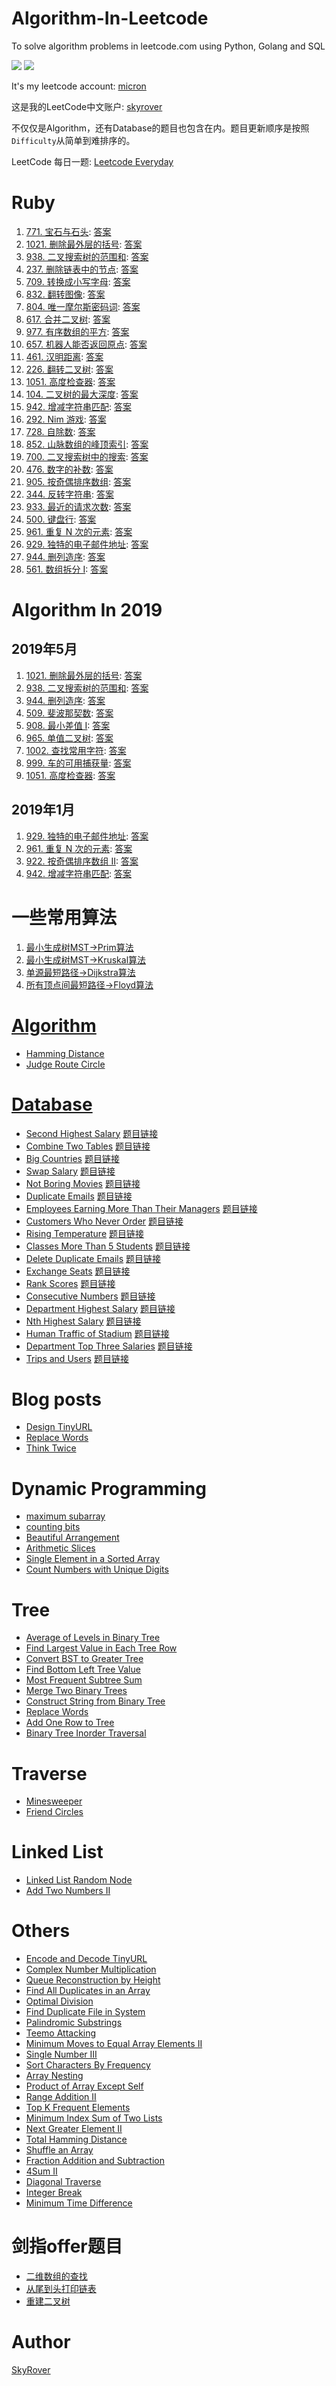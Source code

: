 # Algorithm-In-Leetcode

To solve algorithm problems in leetcode.com using Python, Golang and SQL

![](https://img.shields.io/badge/Python-3.5-green.svg)
![](https://img.shields.io/badge/Golang-1.9.2-green.svg)

It's my leetcode account: [micron](https://leetcode.com/micron/)

这是我的LeetCode中文账户: [skyrover](https://leetcode-cn.com/skyrover/)

不仅仅是Algorithm，还有Database的题目也包含在内。题目更新顺序是按照`Difficulty`从简单到难排序的。

LeetCode 每日一题: [Leetcode Everyday](http://skyrover.me/2018/07/25/leetcode_every_day/)

Ruby
===

1. [771. 宝石与石头](https://leetcode-cn.com/problems/jewels-and-stones/): [答案](https://github.com/Microndgt/Algorithm-In-Leetcode/blob/master/Ruby/jewels-and-stones.rb)
1. [1021. 删除最外层的括号](https://leetcode-cn.com/problems/remove-outermost-parentheses/): [答案](https://github.com/Microndgt/Algorithm-In-Leetcode/blob/master/Ruby/remove-outermost-parentheses.rb)
1. [938. 二叉搜索树的范围和](https://leetcode-cn.com/problems/range-sum-of-bst/): [答案](https://github.com/Microndgt/Algorithm-In-Leetcode/blob/master/Ruby/range-sum-of-bst.rb)
1. [237. 删除链表中的节点](https://leetcode-cn.com/problems/delete-node-in-a-linked-list/): [答案](https://github.com/Microndgt/Algorithm-In-Leetcode/blob/master/Ruby/delete-node-in-a-linked-list.rb)
1. [709. 转换成小写字母](https://leetcode-cn.com/problems/to-lower-case/): [答案](https://github.com/Microndgt/Algorithm-In-Leetcode/blob/master/Ruby/to-lower-case.rb)
1. [832. 翻转图像](https://leetcode-cn.com/problems/flipping-an-image/): [答案](https://github.com/Microndgt/Algorithm-In-Leetcode/blob/master/Ruby/flipping-an-image.rb)
1. [804. 唯一摩尔斯密码词](https://leetcode-cn.com/problems/unique-morse-code-words/): [答案](https://github.com/Microndgt/Algorithm-In-Leetcode/blob/master/Ruby/unique-morse-code-words.rb)
1. [617. 合并二叉树](https://leetcode-cn.com/problems/merge-two-binary-trees/): [答案](https://github.com/Microndgt/Algorithm-In-Leetcode/blob/master/Ruby/merge-two-binary-trees.rb)
1. [977. 有序数组的平方](https://leetcode-cn.com/problems/squares-of-a-sorted-array/): [答案](https://github.com/Microndgt/Algorithm-In-Leetcode/blob/master/Ruby/squares-of-a-sorted-array.rb)
1. [657. 机器人能否返回原点](https://leetcode-cn.com/problems/robot-return-to-origin/): [答案](https://github.com/Microndgt/Algorithm-In-Leetcode/blob/master/Ruby/robot-return-to-origin.rb)
1. [461. 汉明距离](https://leetcode-cn.com/problems/hamming-distance/): [答案](https://github.com/Microndgt/Algorithm-In-Leetcode/blob/master/Ruby/hamming-distance.rb)
1. [226. 翻转二叉树](https://leetcode-cn.com/problems/invert-binary-tree/): [答案](https://github.com/Microndgt/Algorithm-In-Leetcode/blob/master/Ruby/invert-binary-tree.rb)
1. [1051. 高度检查器](https://leetcode-cn.com/problems/height-checker/): [答案](https://github.com/Microndgt/Algorithm-In-Leetcode/blob/master/Ruby/iheight-checker.rb)
1. [104. 二叉树的最大深度](https://leetcode-cn.com/problems/maximum-depth-of-binary-tree/): [答案](https://github.com/Microndgt/Algorithm-In-Leetcode/blob/master/Ruby/maximum-depth-of-binary-tree.rb)
1. [942. 增减字符串匹配](https://leetcode-cn.com/problems/di-string-match/): [答案](https://github.com/Microndgt/Algorithm-In-Leetcode/blob/master/Ruby/di-string-match.rb)
1. [292. Nim 游戏](https://leetcode-cn.com/problems/nim-game/): [答案](https://github.com/Microndgt/Algorithm-In-Leetcode/blob/master/Ruby/nim-game.rb)
1. [728. 自除数](https://leetcode-cn.com/problems/self-dividing-numbers/): [答案](https://github.com/Microndgt/Algorithm-In-Leetcode/blob/master/Ruby/self-dividing-numbers.rb)
1. [852. 山脉数组的峰顶索引](https://leetcode-cn.com/problems/peak-index-in-a-mountain-array/): [答案](https://github.com/Microndgt/Algorithm-In-Leetcode/blob/master/Ruby/peak-index-in-a-mountain-array.rb)
1. [700. 二叉搜索树中的搜索](https://leetcode-cn.com/problems/search-in-a-binary-search-tree/): [答案](https://github.com/Microndgt/Algorithm-In-Leetcode/blob/master/Ruby/search-in-a-binary-search-tree.rb)
1. [476. 数字的补数](https://leetcode-cn.com/problems/number-complement/): [答案](https://github.com/Microndgt/Algorithm-In-Leetcode/blob/master/Ruby/number-complement.rb)
1. [905. 按奇偶排序数组](https://leetcode-cn.com/problems/sort-array-by-parity/): [答案](https://github.com/Microndgt/Algorithm-In-Leetcode/blob/master/Ruby/sort-array-by-parity.rb)
1. [344. 反转字符串](https://leetcode-cn.com/problems/reverse-string/): [答案](https://github.com/Microndgt/Algorithm-In-Leetcode/blob/master/Ruby/reverse-string.rb)
1. [933. 最近的请求次数](https://leetcode-cn.com/problems/number-of-recent-calls/): [答案](https://github.com/Microndgt/Algorithm-In-Leetcode/blob/master/Ruby/number-of-recent-calls.rb)
1. [500. 键盘行](https://leetcode-cn.com/problems/keyboard-row/): [答案](https://github.com/Microndgt/Algorithm-In-Leetcode/blob/master/Ruby/keyboard-row.rb)
1. [961. 重复 N 次的元素](https://leetcode-cn.com/problems/n-repeated-element-in-size-2n-array/): [答案](https://github.com/Microndgt/Algorithm-In-Leetcode/blob/master/Ruby/n-repeated-element-in-size-2n-array.rb)
1. [929. 独特的电子邮件地址](https://leetcode-cn.com/problems/unique-email-addresses/): [答案](https://github.com/Microndgt/Algorithm-In-Leetcode/blob/master/Ruby/unique-email-addresses.rb)
1. [944. 删列造序](https://leetcode-cn.com/problems/delete-columns-to-make-sorted/): [答案](https://github.com/Microndgt/Algorithm-In-Leetcode/blob/master/Ruby/delete-columns-to-make-sorted.rb)
1. [561. 数组拆分 I](https://leetcode-cn.com/problems/array-partition-i/): [答案](https://github.com/Microndgt/Algorithm-In-Leetcode/blob/master/Ruby/array-partition-i.rb)

Algorithm In 2019
=================
    
2019年5月
---

1. [1021. 删除最外层的括号](https://leetcode-cn.com/problems/remove-outermost-parentheses/): [答案](https://github.com/Microndgt/Algorithm-In-Leetcode/blob/master/algorithm_2019/remove-outermost-parentheses.py)
1. [938. 二叉搜索树的范围和](https://leetcode-cn.com/problems/rrange-sum-of-bst/): [答案](https://github.com/Microndgt/Algorithm-In-Leetcode/blob/master/algorithm_2019/range-sum-of-bst.py)
1. [944. 删列造序](https://leetcode-cn.com/problems/delete-columns-to-make-sorted/): [答案](https://github.com/Microndgt/Algorithm-In-Leetcode/blob/master/algorithm_2019/delete-columns-to-make-sorted.py)
1. [509. 斐波那契数](https://leetcode-cn.com/problems/fibonacci-number/): [答案](https://github.com/Microndgt/Algorithm-In-Leetcode/blob/master/algorithm_2019/fibonacci-number.py)
1. [908. 最小差值 I](https://leetcode-cn.com/problems/smallest-range-i/): [答案](https://github.com/Microndgt/Algorithm-In-Leetcode/blob/master/algorithm_2019/smallest-range-i.py)
1. [965. 单值二叉树](https://leetcode-cn.com/problems/univalued-binary-tree/): [答案](https://github.com/Microndgt/Algorithm-In-Leetcode/blob/master/algorithm_2019/univalued-binary-tree.py)
1. [1002. 查找常用字符](https://leetcode-cn.com/problems/find-common-characters/): [答案](https://github.com/Microndgt/Algorithm-In-Leetcode/blob/master/algorithm_2019/find-common-characters.py)
1. [999. 车的可用捕获量](https://leetcode-cn.com/problems/available-captures-for-rook/): [答案](https://github.com/Microndgt/Algorithm-In-Leetcode/blob/master/algorithm_2019/available-captures-for-rook.py)
1. [1051. 高度检查器](https://leetcode-cn.com/problems/height-checker/): [答案](https://github.com/Microndgt/Algorithm-In-Leetcode/blob/master/algorithm_2019/height-checker.py)

2019年1月
-------

1. [929. 独特的电子邮件地址](https://leetcode-cn.com/problems/unique-email-addresses/): [答案](https://github.com/Microndgt/Algorithm-In-Leetcode/blob/master/algorithm_2019/unique_email_addresses.py)
1. [961. 重复 N 次的元素](https://leetcode-cn.com/problems/n-repeated-element-in-size-2n-array/): [答案](https://github.com/Microndgt/Algorithm-In-Leetcode/blob/master/algorithm_2019/n-repeated-element-in-size-2n-array.py)
1. [922. 按奇偶排序数组 II](https://leetcode-cn.com/problems/sort-array-by-parity-ii): [答案](https://github.com/Microndgt/Algorithm-In-Leetcode/blob/master/algorithm_2019/sort-array-by-parity-ii.py)
1. [942. 增减字符串匹配](https://leetcode-cn.com/problems/di-string-match): [答案](https://github.com/Microndgt/Algorithm-In-Leetcode/blob/master/algorithm_2019/di-string-match.py)

一些常用算法
======

1. [最小生成树MST->Prim算法](https://github.com/Microndgt/Algorithm-In-Leetcode/blob/master/mst/prim.py)
2. [最小生成树MST->Kruskal算法](https://github.com/Microndgt/Algorithm-In-Leetcode/blob/master/mst/kruskal.py)
3. [单源最短路径->Dijkstra算法](https://github.com/Microndgt/Algorithm-In-Leetcode/blob/master/shortest_path/dijkstra.py)
4. [所有顶点间最短路径->Floyd算法](https://github.com/Microndgt/Algorithm-In-Leetcode/blob/master/shortest_path/floyd.py)

[Algorithm](https://leetcode.com/problemset/algorithms/)
===

- [Hamming Distance](https://github.com/Microndgt/Algorithm-In-Leetcode/blob/master/algorithm/Hamming-Distance/README.md)
- [Judge Route Circle](https://github.com/Microndgt/Algorithm-In-Leetcode/blob/master/algorithm/Judge-Route-Circle/README.md)

[Database](https://leetcode.com/problemset/database/)
===

- [Second Highest Salary](https://github.com/Microndgt/Algorithm-In-Leetcode/blob/master/database/Second-Highest-Salary.sql) [题目链接](https://leetcode.com/problems/second-highest-salary/description/)
- [Combine Two Tables](https://github.com/Microndgt/Algorithm-In-Leetcode/blob/master/database/Combine-Two-Tables.sql) [题目链接](https://leetcode.com/problems/combine-two-tables/description/)
- [Big Countries](https://github.com/Microndgt/Algorithm-In-Leetcode/blob/master/database/Big-Countries.sql) [题目链接](https://leetcode.com/problems/big-countries/description/)
- [Swap Salary](https://github.com/Microndgt/Algorithm-In-Leetcode/blob/master/database/Swap-Salary.sql) [题目链接](https://leetcode.com/problems/swap-salary/description/)
- [Not Boring Movies](https://github.com/Microndgt/Algorithm-In-Leetcode/blob/master/database/Not-Boring-Movies.sql) [题目链接](https://leetcode.com/problems/not-boring-movies/description/)
- [Duplicate Emails](https://github.com/Microndgt/Algorithm-In-Leetcode/blob/master/database/Duplicate-Emails.sql) [题目链接](https://leetcode.com/problems/duplicate-emails/description/)
- [Employees Earning More Than Their Managers](https://github.com/Microndgt/Algorithm-In-Leetcode/blob/master/database/Employees-Earning-More-Than-Their-Managers.sql) [题目链接](https://leetcode.com/problems/employees-earning-more-than-their-managers/description/)
- [Customers Who Never Order](https://github.com/Microndgt/Algorithm-In-Leetcode/blob/master/database/Customers-Who-Never-Order.sql) [题目链接](https://leetcode.com/problems/customers-who-never-order/description/)
- [Rising Temperature](https://github.com/Microndgt/Algorithm-In-Leetcode/blob/master/database/Rising-Temperature.sql) [题目链接](https://leetcode.com/problems/rising-temperature/description/)
- [Classes More Than 5 Students](https://github.com/Microndgt/Algorithm-In-Leetcode/blob/master/database/Classes-More-Than-5-Students.sql) [题目链接](https://leetcode.com/problems/classes-more-than-5-students/description/)
- [Delete Duplicate Emails](https://github.com/Microndgt/Algorithm-In-Leetcode/blob/master/database/Delete-Duplicate-Emails.sql) [题目链接](https://leetcode.com/problems/delete-duplicate-emails/description/)
- [Exchange Seats](https://github.com/Microndgt/Algorithm-In-Leetcode/blob/master/database/Exchange-Seats.sql) [题目链接](https://leetcode.com/problems/exchange-seats/description/)
- [Rank Scores](https://github.com/Microndgt/Algorithm-In-Leetcode/blob/master/database/Rank-Scores.sql) [题目链接](https://leetcode.com/problems/rank-scores/description/)
- [Consecutive Numbers](https://github.com/Microndgt/Algorithm-In-Leetcode/blob/master/database/Consecutive-Numbers.sql) [题目链接](https://leetcode.com/problems/consecutive-numbers/description/)
- [Department Highest Salary](https://github.com/Microndgt/Algorithm-In-Leetcode/blob/master/database/Department-Highest-Salary.sql) [题目链接](https://leetcode.com/problems/department-highest-salary/description/)
- [Nth Highest Salary](https://github.com/Microndgt/Algorithm-In-Leetcode/blob/master/database/Nth-Highest-Salary.sql) [题目链接]()
- [Human Traffic of Stadium](https://github.com/Microndgt/Algorithm-In-Leetcode/blob/master/database/Human-Traffic-of-Stadium.sql) [题目链接](https://leetcode.com/problems/human-traffic-of-stadium/description/)
- [Department Top Three Salaries](https://github.com/Microndgt/Algorithm-In-Leetcode/blob/master/database/Department-Top-Three-Salaries.sql) [题目链接](https://leetcode.com/problems/department-top-three-salaries/description/)
- [Trips and Users](https://github.com/Microndgt/Algorithm-In-Leetcode/blob/master/database/Trips-and-Users.sql) [题目链接](https://leetcode.com/problems/trips-and-users/)

Blog posts
==========

- [Design TinyURL](https://github.com/Microndgt/algorithm-in-Python/blob/master/blog/tinyURL.md)
- [Replace Words](https://github.com/Microndgt/algorithm-in-Python/blob/master/blog/replaceWords.md)
- [Think Twice](https://github.com/Microndgt/algorithm-in-Python/blob/master/blog/thinkTwice.md)

Dynamic Programming
===================

- [maximum subarray](https://github.com/Microndgt/algorithm-in-Python/blob/master/dynamic_programming/maximum_subarray.py)
- [counting bits](https://github.com/Microndgt/algorithm-in-Python/blob/master/dynamic_programming/counting_bits.py)
- [Beautiful Arrangement](https://github.com/Microndgt/algorithm-in-Python/blob/master/dynamic_programming/BeautifulArrangement.py)
- [Arithmetic Slices](https://github.com/Microndgt/algorithm-in-Python/blob/master/dynamic_programming/ArithmeticSlices.py)
- [Single Element in a Sorted Array](https://github.com/Microndgt/algorithm-in-Python/blob/master/dynamic_programming/SingleElementinaSortedArray.py)
- [Count Numbers with Unique Digits](https://github.com/Microndgt/algorithm-in-Python/blob/master/dynamic_programming/CountNumberswithUniqueDigits.py)

Tree
====

- [Average of Levels in Binary Tree](https://github.com/Microndgt/algorithm-in-Python/blob/master/tree/AverageofLevelsinBinaryTree.py)
- [Find Largest Value in Each Tree Row](https://github.com/Microndgt/algorithm-in-Python/blob/master/tree/FindLargestValueinEachTreeRow.py)
- [Convert BST to Greater Tree](https://github.com/Microndgt/algorithm-in-Python/blob/master/tree/ConvertBSTtoGreaterTree.py)
- [Find Bottom Left Tree Value](https://github.com/Microndgt/algorithm-in-Python/blob/master/tree/FindBottomLeftTreeValue.py)
- [Most Frequent Subtree Sum](https://github.com/Microndgt/algorithm-in-Python/blob/master/tree/MostFrequentSubtreeSum.py)
- [Merge Two Binary Trees](https://github.com/Microndgt/algorithm-in-Python/blob/master/tree/merge_two_trees.py)
- [Construct String from Binary Tree](https://github.com/Microndgt/algorithm-in-Python/blob/master/tree/ConstructStringfromBinaryTree.py)
- [Replace Words](https://github.com/Microndgt/algorithm-in-Python/blob/master/tree/ReplaceWords.py)
- [Add One Row to Tree](https://github.com/Microndgt/algorithm-in-Python/blob/master/tree/AddOneRowtoTree.py)
- [Binary Tree Inorder Traversal](https://github.com/Microndgt/algorithm-in-Python/blob/master/tree/BinaryTreeInorderTraversal.py)

Traverse
========

- [Minesweeper](https://github.com/Microndgt/algorithm-in-Python/blob/master/traverse/Minesweeper.py)
- [Friend Circles](https://github.com/Microndgt/algorithm-in-Python/blob/master/traverse/FriendCircles.py)

Linked List
===========

- [Linked List Random Node](https://github.com/Microndgt/algorithm-in-Python/blob/master/linked_list/LinkedListRandomNode.py)
- [Add Two Numbers II](https://github.com/Microndgt/algorithm-in-Python/blob/master/linked_list/AddTwoNumbersII.py)

Others
======

- [Encode and Decode TinyURL](https://github.com/Microndgt/algorithm-in-Python/blob/master/others/tinyurl.py)
- [Complex Number Multiplication](https://github.com/Microndgt/algorithm-in-Python/blob/master/others/ComplexNumberMultiplication.py)
- [Queue Reconstruction by Height](https://github.com/Microndgt/algorithm-in-Python/blob/master/others/QueueReconstructionbyHeight.py)
- [Find All Duplicates in an Array](https://github.com/Microndgt/algorithm-in-Python/blob/master/others/FindAllDuplicatesinanArray.py)
- [Optimal Division](https://github.com/Microndgt/algorithm-in-Python/blob/master/others/OptimalDivision.py)
- [Find Duplicate File in System](https://github.com/Microndgt/algorithm-in-Python/blob/master/others/FindDuplicateFileinSystem.py)
- [Palindromic Substrings](https://github.com/Microndgt/algorithm-in-Python/blob/master/others/PalindromicSubstrings.py)
- [Teemo Attacking](https://github.com/Microndgt/algorithm-in-Python/blob/master/others/TeemoAttacking.py)
- [Minimum Moves to Equal Array Elements II](https://github.com/Microndgt/algorithm-in-Python/blob/master/others/MinimumMovestoEqualArrayElementsII.py)
- [Single Number III](https://github.com/Microndgt/algorithm-in-Python/blob/master/others/SingleNumberIII.py)
- [Sort Characters By Frequency](https://github.com/Microndgt/algorithm-in-Python/blob/master/others/SortCharactersByFrequency.py)
- [Array Nesting](https://github.com/Microndgt/algorithm-in-Python/blob/master/others/ArrayNesting.py)
- [Product of Array Except Self](https://github.com/Microndgt/algorithm-in-Python/blob/master/others/ProductofArrayExceptSelf.py)
- [Range Addition II](https://github.com/Microndgt/algorithm-in-Python/blob/master/others/RangeAdditionII.py)
- [Top K Frequent Elements](https://github.com/Microndgt/algorithm-in-Python/blob/master/others/TopKFrequentElements.py)
- [Minimum Index Sum of Two Lists](https://github.com/Microndgt/algorithm-in-Python/blob/master/others/MinimumIndexSumofTwoLists.py)
- [Next Greater Element II](https://github.com/Microndgt/algorithm-in-Python/blob/master/others/NextGreaterElementII.py)
- [Total Hamming Distance](https://github.com/Microndgt/algorithm-in-Python/blob/master/others/TotalHammingDistance.py)
- [Shuffle an Array](https://github.com/Microndgt/algorithm-in-Python/blob/master/others/ShuffleanArray.py)
- [Fraction Addition and Subtraction](https://github.com/Microndgt/algorithm-in-Python/blob/master/others/FractionAdditionandSubtraction.py)
- [4Sum II](https://github.com/Microndgt/algorithm-in-Python/blob/master/others/4SumII.py)
- [Diagonal Traverse](https://github.com/Microndgt/algorithm-in-Python/blob/master/others/DiagonalTraverse.py)
- [Integer Break](https://github.com/Microndgt/algorithm-in-Python/blob/master/others/IntegerBreak.py)
- [Minimum Time Difference](https://github.com/Microndgt/algorithm-in-Python/blob/master/others/MinimumTimeDifference.py)

剑指offer题目
=========

- [二维数组的查找](https://github.com/Microndgt/algorithm-in-Python/blob/master/sword_offer/search_in_two_divide_arrays.py)
- [从尾到头打印链表](https://github.com/Microndgt/algorithm-in-Python/blob/master/sword_offer/reverse_print_linked_list.py)
- [重建二叉树](https://github.com/Microndgt/algorithm-in-Python/blob/master/sword_offer/construct_tree.py)

Author
======

[SkyRover](http://skyrover.me)
